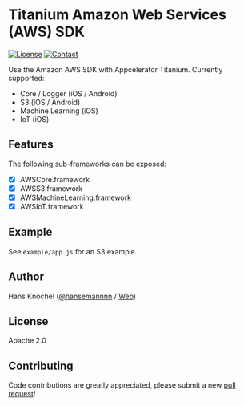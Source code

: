 # Titanium Amazon Web Services (AWS) SDK

[![License](http://hans-knoechel.de/shields/shield-license.svg?v=2)](./LICENSE) [![Contact](http://hans-knoechel.de/shields/shield-twitter.svg?v=2)](http://twitter.com/hansemannnn)

Use the Amazon AWS SDK with Appcelerator Titanium. Currently supported:

- Core / Logger (iOS / Android)
- S3 (iOS / Android)
- Machine Learning (iOS)
- IoT (iOS)

## Features

The following sub-frameworks can be exposed:
- [x] AWSCore.framework
- [x] AWSS3.framework
- [x] AWSMachineLearning.framework
- [x] AWSIoT.framework

## Example

See `example/app.js` for an S3 example.

## Author

Hans Knöchel ([@hansemannnn](https://twitter.com/hansemannnn) / [Web](http://hans-knoechel.de))

## License

Apache 2.0

## Contributing

Code contributions are greatly appreciated, please submit a new [pull request](https://github.com/hansemannn/titanium-aws/pull/new/master)!
